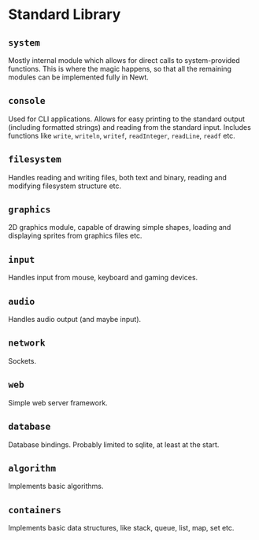 Standard Library
================

`system`
--------
Mostly internal module which allows for direct calls to system-provided
functions. This is where the magic happens, so that all the remaining modules
can be implemented fully in Newt.

`console`
---------
Used for CLI applications. Allows for easy printing to the standard output
(including formatted strings) and reading from the standard input. Includes 
functions like `write`, `writeln`, `writef`, `readInteger`, `readLine`,
`readf` etc.

`filesystem`
----
Handles reading and writing files, both text and binary, reading and modifying 
filesystem structure etc.

`graphics`
-----
2D graphics module, capable of drawing simple shapes, loading and displaying
sprites from graphics files etc.

`input`
-------
Handles input from mouse, keyboard and gaming devices.

`audio`
-------
Handles audio output (and maybe input).

`network`
-----
Sockets.

`web`
-----
Simple web server framework.

`database`
-----
Database bindings. Probably limited to sqlite, at least at the start.

`algorithm`
-----------
Implements basic algorithms.

`containers`
------------
Implements basic data structures, like stack, queue, list, map, set etc.
